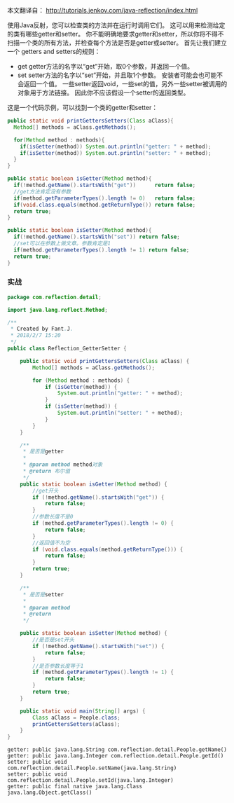 本文翻译自： http://tutorials.jenkov.com/java-reflection/index.html

使用Java反射，您可以检查类的方法并在运行时调用它们。 这可以用来检测给定的类有哪些getter和setter。 你不能明确地要求getter和setter，所以你将不得不扫描一个类的所有方法，并检查每个方法是否是getter或setter。
首先让我们建立一个 getters and setters的规则：
* get getter方法的名字以“get”开始，取0个参数，并返回一个值。
* set setter方法的名字以“set”开始，并且取1个参数。
安装者可能会也可能不会返回一个值。 一些setter返回void，一些set的值，另外一些setter被调用的对象用于方法链接。 因此你不应该假设一个setter的返回类型。

这是一个代码示例，可以找到一个类的getter和setter：
```java
public static void printGettersSetters(Class aClass){
  Method[] methods = aClass.getMethods();

  for(Method method : methods){
    if(isGetter(method)) System.out.println("getter: " + method);
    if(isSetter(method)) System.out.println("setter: " + method);
  }
}

public static boolean isGetter(Method method){
  if(!method.getName().startsWith("get"))      return false;
  //get方法肯定没有参数
  if(method.getParameterTypes().length != 0)   return false;  
  if(void.class.equals(method.getReturnType()) return false;
  return true;
}

public static boolean isSetter(Method method){
  if(!method.getName().startsWith("set")) return false;
  //set可以在参数上做文章。参数肯定是1
  if(method.getParameterTypes().length != 1) return false;
  return true;
}
```

###   实战
```java
package com.reflection.detail;

import java.lang.reflect.Method;

/**
 * Created by Fant.J.
 * 2018/2/7 15:20
 */
public class Reflection_GetterSetter {

    public static void printGettersSetters(Class aClass) {
        Method[] methods = aClass.getMethods();

        for (Method method : methods) {
            if (isGetter(method)) {
                System.out.println("getter: " + method);
            }
            if (isSetter(method)) {
                System.out.println("setter: " + method);
            }
        }
    }

    /**
     * 是否是getter
     *
     * @param method method对象
     * @return 布尔值
     */
    public static boolean isGetter(Method method) {
        //get开头
        if (!method.getName().startsWith("get")) {
            return false;
        }
        //参数长度不是0
        if (method.getParameterTypes().length != 0) {
            return false;
        }
        //返回值不为空
        if (void.class.equals(method.getReturnType())) {
            return false;
        }
        return true;
    }

    /**
     * 是否是setter
     *
     * @param method
     * @return
     */

    public static boolean isSetter(Method method) {
        //是否是set开头
        if (!method.getName().startsWith("set")) {
            return false;
        }
        //是否参数长度等于1
        if (method.getParameterTypes().length != 1) {
            return false;
        }
        return true;
    }

    public static void main(String[] args) {
        Class aClass = People.class;
        printGettersSetters(aClass);
    }
}

```

```
getter: public java.lang.String com.reflection.detail.People.getName()
getter: public java.lang.Integer com.reflection.detail.People.getId()
setter: public void com.reflection.detail.People.setName(java.lang.String)
setter: public void com.reflection.detail.People.setId(java.lang.Integer)
getter: public final native java.lang.Class java.lang.Object.getClass()
```
















